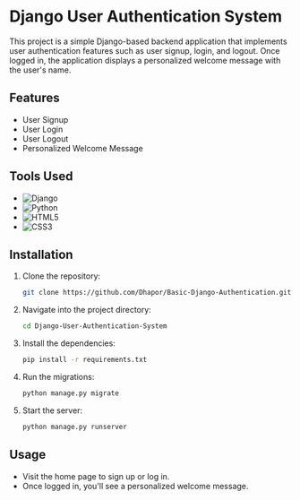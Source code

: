 # Django User Authentication System

This project is a simple Django-based backend application that implements user authentication features such as user signup, login, and logout. Once logged in, the application displays a personalized welcome message with the user's name.

## Features
- User Signup
- User Login
- User Logout
- Personalized Welcome Message

## Tools Used
- ![Django](https://img.shields.io/badge/Django-092E20?style=for-the-badge&logo=django&logoColor=white)
- ![Python](https://img.shields.io/badge/Python-3776AB?style=for-the-badge&logo=python&logoColor=white)
- ![HTML5](https://img.shields.io/badge/HTML5-E34F26?style=for-the-badge&logo=html5&logoColor=white)
- ![CSS3](https://img.shields.io/badge/CSS3-1572B6?style=for-the-badge&logo=css3&logoColor=white)

## Installation

1. Clone the repository:
   ```bash
   git clone https://github.com/Dhapor/Basic-Django-Authentication.git

2. Navigate into the project directory:
      ```bash
   cd Django-User-Authentication-System

3. Install the dependencies:
      ```bash
   pip install -r requirements.txt

4. Run the migrations:
      ```bash
   python manage.py migrate

5. Start the server:
      ```bash
   python manage.py runserver

## Usage
- Visit the home page to sign up or log in.
- Once logged in, you'll see a personalized welcome message.



